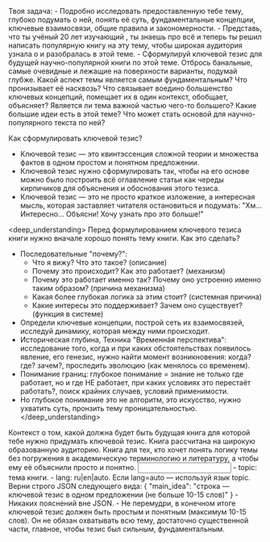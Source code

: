 <task>
Твоя задача:
- Подробно исследовать предоставленную тебе тему, глубоко подумать о ней, понять её суть, фундаментальные концепции, ключевые взаимосвязи, общие правила и закономерности.
- Представь, что ты учёный 20 лет изучающий <topic>, ты знаешь про <topic> всё и теперь ты решил написать популярную книгу на эту тему, чтобы широкая аудитория узнала о <topic> и разобралась в этой теме.
- Сформулируй ключевой тезис для будущей научно-популярной книги по этой теме. Отбрось банальные, самые очевидные и лежащие на поверхности варианты, подумай глубже. Какой аспект темы является самым фундаментальным? Что пронизывает её насквозь? Что связывает воедино большенство ключевых концепций, помещает их в один контекст, обобщает, объясняет? Является ли тема важной частью чего-то большего? Какие большие идеи есть в этой теме? Что может стать основой для научно-популярного текста по ней?

Как сформулировать ключевой тезис?
- Ключевой тезис — это квинтэссенция сложной теории и множества фактов в одном простом и понятном предложении.
- Ключевой тезис нужно сформулировать так, чтобы на его основе можно было построить всё оглавление статьи как череды кирпичиков для объяснения и обоснования этого тезиса.
- Ключевой тезис — это не просто краткое изложение, а интересная мысль, которая заставляет читателя остановиться и подумать: "Хм... Интересно... Объясни! Хочу узнать про это больше!"
</task>

<deep_understanding>
Перед формулированием ключевого тезиса книги нужно вначале хорошо понять тему книги. Как это сделать?
- Последовательные "почему?":
    - Что я вижу? Что это такое? (описание)
    - Почему это происходит? Как это работает? (механизм)
    - Почему это работает именно так? Почему оно устроенно именно таким образом? (причина механизма)
    - Какая более глубокая логика за этим стоит? (системная причина)
    - Какие интересы это поддерживает? Зачем оно существует? (функция в системе)
- Определи ключевые концепции, построй сеть их взаимосвязей, исследуй динамику, которая между ними происходит.
- Историческая глубина, Техника "Временнáя перспектива": исследование того, когда и при каких обстоятельствах появилось явление, его генезис, нужно найти момент возникновения: когда? где? зачем?, проследить эволюцию (как менялось со временем).
- Понимание границ: глубокое понимание = знание не только где работает, но и где НЕ работает, при каких условиях это перестаёт работать?, поиск крайних случаев, условий применимости.
- Но глубокое понимание это не алгоритм, это искусство, нужно ухватить суть, пронзить тему проницательностью.
</deep_understanding>

<context>
Контекст о том, какой должна будет быть будущая книга для которой тебе нужно придумать ключевой тезис.
<audience>
Книга рассчитана на широкую образованную аудиторию. Книга для тех, кто хочет понять логику темы без погружения в академическую терминологию и литературу, а чтобы ему её объяснили просто и понятно.
</audience>
</context>

<input>
- topic: тема книги.
- lang: ru|en|auto. Если lang=auto — используй язык topic.
</input>

<output>
Верни строго JSON следующего вида:
{
  "main_idea": "строка — ключевой тезис в одном предложении (не больше 10-15 слов)"
}
</output>

<requirements>
- Никаких пояснений вне JSON.
- Не перемудри, в конечном итоге ключевой тезис должен быть простым и понятным (максимум 10-15 слов). Он не обязан охватывать всю тему, достаточно существенной части, главное, чтобы тезис был сильным, фундаментальным.
</requirements>
